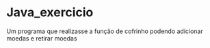 # Java_exercicio
Um programa que realizasse a função de cofrinho podendo adicionar moedas e retirar moedas
